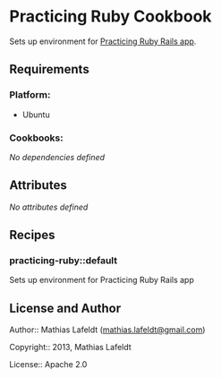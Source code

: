 Practicing Ruby Cookbook
========================

Sets up environment for [Practicing Ruby Rails app][practicing-ruby-web].

Requirements
------------

### Platform:

* Ubuntu

### Cookbooks:

*No dependencies defined*

Attributes
----------

*No attributes defined*

Recipes
-------

### practicing-ruby::default

Sets up environment for Practicing Ruby Rails app


License and Author
------------------

Author:: Mathias Lafeldt (<mathias.lafeldt@gmail.com>)

Copyright:: 2013, Mathias Lafeldt

License:: Apache 2.0


[practicing-ruby-web]: https://github.com/elm-city-craftworks/practicing-ruby-web
